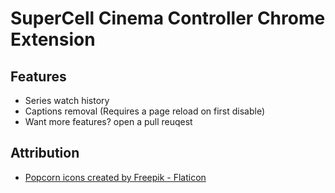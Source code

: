 # SuperCell Cinema Controller Chrome Extension

## Features
- Series watch history
- Captions removal (Requires a page reload on first disable)
- Want more features? open a pull reuqest

## Attribution
- <a href="https://www.flaticon.com/free-icons/popcorn" title="popcorn icons">Popcorn icons created by Freepik - Flaticon</a>
